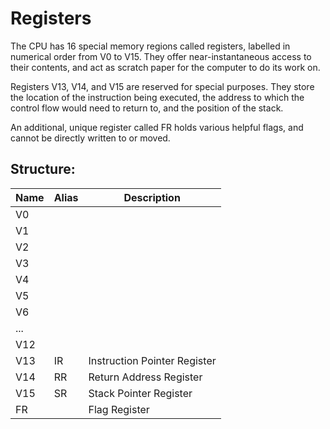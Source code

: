 # Registers

The CPU has 16 special memory regions called registers, labelled in numerical order from V0 to V15. They offer near-instantaneous access to their contents, and act as scratch paper for the computer to do its work on. 

Registers V13, V14, and V15 are reserved for special purposes. They store the location of the instruction being executed, the address to which the control flow would need to return to, and the position of the stack. 

An additional, unique register called FR holds various helpful flags, and cannot be directly written to or moved.

## Structure:

| Name | Alias | Description                  |
|------|-------|------------------------------|
| V0   |       |                              |
| V1   |       |                              |
| V2   |       |                              |
| V3   |       |                              |
| V4   |       |                              |
| V5   |       |                              |
| V6   |       |                              |
| ...  |       |                              |
| V12  |       |                              |
| V13  | IR    | Instruction Pointer Register |
| V14  | RR    | Return Address Register      |
| V15  | SR    | Stack Pointer Register       |
| FR   |       | Flag Register                |
